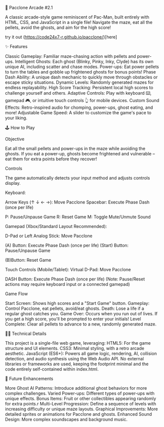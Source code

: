 👻 Pacclone Arcade #2.1

A classic arcade-style game reminiscent of Pac-Man, built entirely with HTML, CSS, and JavaScript in a single file! Navigate the maze, eat all the pellets, avoid the ghosts, and aim for the high score!

try it out (https://code24x7-r.github.io/pacclone/)[here]

✨ Features

Classic Gameplay: Familiar maze-chasing action with pellets and power-ups.
Intelligent Ghosts: Each ghost (Blinky, Pinky, Inky, Clyde) has its own unique AI, including scatter and chase modes.
Power-ups: Eat power pellets to turn the tables and gobble up frightened ghosts for bonus points!
Phase Dash Ability: A unique dash mechanic to quickly move through obstacles or escape sticky situations.
Dynamic Levels: Randomly generated mazes for endless replayability.
High Score Tracking: Persistent local high scores to challenge yourself and others.
Adaptive Controls: Play with keyboard ⌨️, gamepad 🎮, or intuitive touch controls 👆 for mobile devices.
Custom Sound Effects: Retro-inspired audio for chomping, power-ups, ghost eating, and more!
Adjustable Game Speed: A slider to customize the game's pace to your liking.

🕹️ How to Play

Objective

Eat all the small pellets and power-ups in the maze while avoiding the ghosts. If you eat a power-up, ghosts become frightened and vulnerable – eat them for extra points before they recover!

Controls

The game automatically detects your input method and adjusts controls display.

Keyboard:

Arrow Keys (↑ ↓ ← →): Move Pacclone
Spacebar: Execute Phase Dash (once per life)

P: Pause/Unpause Game
R: Reset Game
M: Toggle Mute/Unmute Sound

Gamepad (Xbox/Standard Layout Recommended):

D-Pad or Left Analog Stick: Move Pacclone

(A) Button: Execute Phase Dash (once per life)
(Start) Button: Pause/Unpause Game

(B)Button: Reset Game

Touch Controls (Mobile/Tablet):
Virtual D-Pad: Move Pacclone

DASH Button: Execute Phase Dash (once per life)
(Note: Pause/Reset actions may require keyboard input or a connected gamepad)

Game Flow

Start Screen: Shows high scores and a "Start Game" button.
Gameplay: Control Pacclone, eat pellets, avoid/eat ghosts.
Death: Lose a life if a regular ghost catches you.
Game Over: Occurs when you run out of lives. If you get a high score, you'll be prompted to enter your initials!
Level Complete: Clear all pellets to advance to a new, randomly generated maze.

👨‍💻 Technical Details

This project is a single-file web game, leveraging:
HTML5: For the game structure and UI elements.
CSS3: Minimal styling, with a retro arcade aesthetic.
JavaScript (ES6+): Powers all game logic, rendering, AI, collision detection, and audio synthesis using the Web Audio API.
No external libraries or frameworks are used, keeping the footprint minimal and the code entirely self-contained within index.html.

🚀 Future Enhancements

More Ghost AI Patterns: Introduce additional ghost behaviors for more complex challenges.
Varied Power-ups: Different types of power-ups with unique effects.
Bonus Items: Fruit or other collectibles appearing randomly for extra points.r
Multi-Level Progression: Define a sequence of levels with increasing difficulty or unique maze layouts.
Graphical Improvements: More detailed sprites or animations for Pacclone and ghosts.
Enhanced Sound Design: More complex soundscapes and background music.



  
